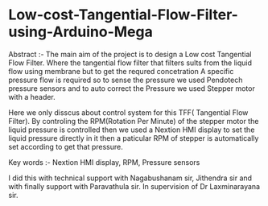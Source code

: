 # Low-cost-Tangential-Flow-Filter-using-Arduino-Mega

Abstract :-
The main aim of the project is to design a Low cost Tangential Flow Filter. Where the tangential flow filter that filters sults from the liquid flow using membrane but to get the requred concetration A specific pressure flow is required so to sense the pressure we used Pendotech pressure sensors and to auto correct the Pressure we used Stepper motor with a header.

Here we only disscus about control system for this TFF( Tangential Flow Filter). By controling the RPM(Rotation Per Minute) of the stepper motor the liquid pressure is  controlled then  we used a Nextion HMI display to set the liquid pressure directly in it then a paticular RPM  of stepper is automatically set according to get that pressure.

Key words :- Nextion HMI display, RPM, Pressure sensors

I did this with technical support with Nagabushanam sir, Jithendra sir and with finally support with Paravathula sir. 
In supervision of Dr Laxminarayana sir.
